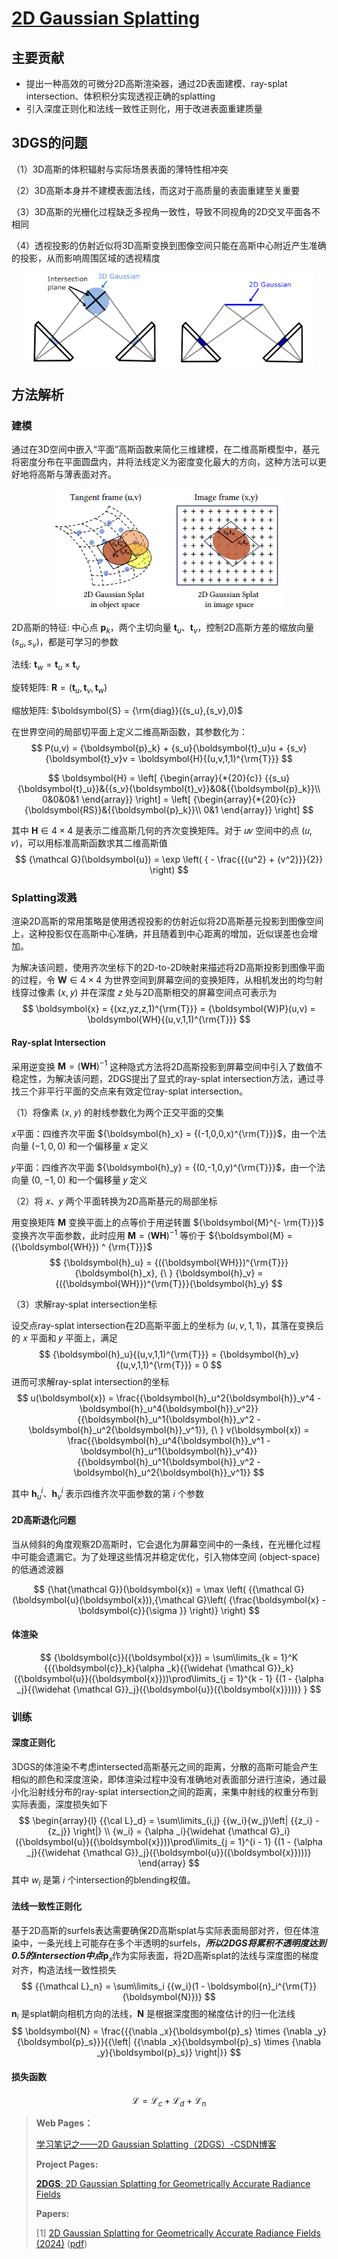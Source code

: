 # [2D Gaussian Splatting](https://surfsplatting.github.io/)

## 主要贡献

- 提出一种高效的可微分2D高斯渲染器，通过2D表面建模、ray-splat intersection、体积积分实现透视正确的splatting
- 引入深度正则化和法线一致性正则化，用于改进表面重建质量

## 3DGS的问题

（1）3D高斯的体积辐射与实际场景表面的薄特性相冲突

（2）3D高斯本身并不建模表面法线，而这对于高质量的表面重建至关重要

（3）3D高斯的光栅化过程缺乏多视角一致性，导致不同视角的2D交叉平面各不相同

（4）透视投影的仿射近似将3D高斯变换到图像空间只能在高斯中心附近产生准确的投影，从而影响周围区域的透视精度

<img src="assets/3DGS_VS_2DGS.png" alt="3DGS_VS_2DGS" style="zoom: 80%; display: block; margin-left: auto; margin-right: auto;" />

## 方法解析

### 建模

通过在3D空间中嵌入“平面”高斯函数来简化三维建模，在二维高斯模型中，基元将密度分布在平面圆盘内，并将法线定义为密度变化最大的方向，这种方法可以更好地将高斯与薄表面对齐。

<img src="assets/2DGS_Modeling.png" alt="2DGS_Modeling" style="zoom: 80%; display: block; margin-left: auto; margin-right: auto;" />

2D高斯的特征: 中心点 ${\boldsymbol{p}_k}$，两个主切向量 ${\boldsymbol{t}_u}、{\boldsymbol{t}_v}$，控制2D高斯方差的缩放向量 $({s_u},{s_v})$，都是可学习的参数

法线: ${\boldsymbol{t}_w} = {\boldsymbol{t}_u} \times {\boldsymbol{t}_v}$

旋转矩阵: $\boldsymbol{R} = ({\boldsymbol{t}_u},{\boldsymbol{t}_v},{\boldsymbol{t}_w})$

缩放矩阵: $\boldsymbol{S} = {\rm{diag}}({s_u},{s_v},0)$

在世界空间的局部切平面上定义二维高斯函数，其参数化为：
$$
P(u,v) = {\boldsymbol{p}_k} + {s_u}{\boldsymbol{t}_u}u + {s_v}{\boldsymbol{t}_v}v = \boldsymbol{H}{(u,v,1,1)^{\rm{T}}}
$$

$$
\boldsymbol{H} = \left[ {\begin{array}{*{20}{c}}
{{s_u}{\boldsymbol{t}_u}}&{{s_v}{\boldsymbol{t}_v}}&0&{{\boldsymbol{p}_k}}\\
0&0&0&1
\end{array}} \right] = \left[ {\begin{array}{*{20}{c}}
{\boldsymbol{RS}}&{{\boldsymbol{p}_k}}\\
0&1
\end{array}} \right]
$$

其中 ${\boldsymbol{H} \in 4 \times 4}$ 是表示二维高斯几何的齐次变换矩阵。对于 𝑢𝑣 空间中的点 (𝑢, 𝑣)，可以用标准高斯函数求其二维高斯值
$$
{\mathcal G}(\boldsymbol{u}) = \exp \left( { - \frac{{{u^2} + {v^2}}}{2}} \right)
$$

### Splatting泼溅

渲染2D高斯的常用策略是使用透视投影的仿射近似将2D高斯基元投影到图像空间上，这种投影仅在高斯中心准确，并且随着到中心距离的增加，近似误差也会增加。

为解决该问题，使用齐次坐标下的2D-to-2D映射来描述将2D高斯投影到图像平面的过程，令 ${\boldsymbol{W} \in 4 \times 4}$ 为世界空间到屏幕空间的变换矩阵，从相机发出的均匀射线穿过像素 (𝑥, 𝑦) 并在深度 𝑧 处与2D高斯相交的屏幕空间点可表示为
$$
\boldsymbol{x} = {(xz,yz,z,1)^{\rm{T}}} = {\boldsymbol{W}P}(u,v) = \boldsymbol{WH}{(u,v,1,1)^{\rm{T}}}
$$

#### Ray-splat Intersection

采用逆变换 ${\boldsymbol{M} = ({\boldsymbol{WH}}) ^ {-1}}$ 这种隐式方法将2D高斯投影到屏幕空间中引入了数值不稳定性，为解决该问题，2DGS提出了显式的ray-splat intersection方法，通过寻找三个非平行平面的交点来有效定位ray-splat intersection。

（1）将像素 (𝑥, 𝑦) 的射线参数化为两个正交平面的交集

𝑥平面：四维齐次平面 ${\boldsymbol{h}_x} = {(-1,0,0,x)^{\rm{T}}}$，由一个法向量 $(-1,0,0)$ 和一个偏移量 𝑥 定义

𝑦平面：四维齐次平面 ${\boldsymbol{h}_y} = {(0,-1,0,y)^{\rm{T}}}$，由一个法向量 $(0,-1,0)$ 和一个偏移量 𝑦 定义

（2）将 𝑥、𝑦 两个平面转换为2D高斯基元的局部坐标

用变换矩阵 ${\boldsymbol M}$ 变换平面上的点等价于用逆转置 ${\boldsymbol{M}^{- \rm{T}}}$ 变换齐次平面参数，此时应用 ${\boldsymbol{M} = ({\boldsymbol{WH}}) ^ {-1}}$ 等价于 ${\boldsymbol{M} = ({\boldsymbol{WH}}) ^ {\rm{T}}}$
$$
{\boldsymbol{h}_u} = {({\boldsymbol{WH}})^{\rm{T}}}{\boldsymbol{h}_x}, {\ } 
{\boldsymbol{h}_v} = {({\boldsymbol{WH}})^{\rm{T}}}{\boldsymbol{h}_y}
$$

（3）求解ray-splat intersection坐标

设交点ray-splat intersection在2D高斯平面上的坐标为 $(u,v,1,1)$，其落在变换后的 𝑥 平面和 𝑦 平面上，满足
$$
{\boldsymbol{h}_u}{(u,v,1,1)^{\rm{T}}} = {\boldsymbol{h}_v}{(u,v,1,1)^{\rm{T}}} = 0
$$
进而可求解ray-splat intersection的坐标
$$
u(\boldsymbol{x}) = \frac{{\boldsymbol{h}_u^2{\boldsymbol{h}}_v^4 - \boldsymbol{h}_u^4{\boldsymbol{h}}_v^2}}{{\boldsymbol{h}_u^1{\boldsymbol{h}}_v^2 - \boldsymbol{h}_u^2{\boldsymbol{h}}_v^1}}, {\ }
v(\boldsymbol{x}) = \frac{{\boldsymbol{h}_u^4{\boldsymbol{h}}_v^1 - \boldsymbol{h}_u^1{\boldsymbol{h}}_v^4}}{{\boldsymbol{h}_u^1{\boldsymbol{h}}_v^2 - \boldsymbol{h}_u^2{\boldsymbol{h}}_v^1}}
$$

其中 ${\boldsymbol{h}_u^i}、\boldsymbol{h}_v^i$ 表示四维齐次平面参数的第 𝑖 个参数

#### 2D高斯退化问题

当从倾斜的角度观察2D高斯时，它会退化为屏幕空间中的一条线，在光栅化过程中可能会遗漏它。为了处理这些情况并稳定优化，引入物体空间 (object-space) 的低通滤波器

$$
{\hat{\mathcal G}}(\boldsymbol{x}) = \max \left( {{\mathcal G}(\boldsymbol{u}(\boldsymbol{x})),{\mathcal G}\left( {\frac{\boldsymbol{x} - \boldsymbol{c}}{\sigma }} \right)} \right)
$$


#### 体渲染

$$
{\boldsymbol{c}}({\boldsymbol{x}}) = 
\sum\limits_{k = 1}^K {{{\boldsymbol{c}}_k}{\alpha _k}{{\widehat {\mathcal G}}_k}({\boldsymbol{u}}({\boldsymbol{x}}))\prod\limits_{j = 1}^{k - 1} {(1 - {\alpha _j}{{\widehat {\mathcal G}}_j}({\boldsymbol{u}}({\boldsymbol{x}})))} }
$$



### 训练

#### 深度正则化

3DGS的体渲染不考虑intersected高斯基元之间的距离，分散的高斯可能会产生相似的颜色和深度渲染，即体渲染过程中没有准确地对表面部分进行渲染，通过最小化沿射线分布的ray-splat intersection之间的距离，来集中射线的权重分布到实际表面，深度损失如下
$$
\begin{array}{l}
{{\cal L}_d} = \sum\limits_{i,j} {{w_i}{w_j}\left| {{z_i} - {z_j}} \right|} \\
{w_i} = {\alpha _i}{\widehat {\mathcal G}_i}({\boldsymbol{u}}({\boldsymbol{x}}))\prod\limits_{j = 1}^{i - 1} {(1 - {\alpha _j}{{\widehat {\mathcal G}}_j}({\boldsymbol{u}}({\boldsymbol{x}})))} 
\end{array}
$$
其中 ${w_i}$ 是第 𝑖 个intersection的blending权值。

#### 法线一致性正则化

基于2D高斯的surfels表达需要确保2D高斯splat与实际表面局部对齐，但在体渲染中，一条光线上可能存在多个半透明的surfels，***所以2DGS将累积不透明度达到0.5的intersection中点***$\boldsymbol{p}_𝑠$作为实际表面，将2D高斯splat的法线与深度图的梯度对齐，构造法线一致性损失
$$
{{\mathcal L}_n} = \sum\limits_i {{w_i}(1 - \boldsymbol{n}_i^{\rm{T}}{\boldsymbol{N}})}
$$
$\boldsymbol{n}_i$ 是splat朝向相机方向的法线，$\boldsymbol N$ 是根据深度图的梯度估计的归一化法线
$$
\boldsymbol{N} = \frac{{{\nabla _x}{\boldsymbol{p}_s} \times {\nabla _y}{\boldsymbol{p}_s}}}{{\left| {{\nabla _x}{\boldsymbol{p}_s} \times {\nabla _y}{\boldsymbol{p}_s}} \right|}}
$$

#### 损失函数

$$
{\mathcal L} = {{\mathcal L}_c} + {{\mathcal L}_d} + {{\mathcal L}_n}
$$







>**Web Pages：**
>
>[学习笔记之——2D Gaussian Splatting（2DGS）-CSDN博客](https://blog.csdn.net/gwplovekimi/article/details/139115674)
>
>**Project Pages:**
>
>[**2DGS**: 2D Gaussian Splatting for Geometrically Accurate Radiance Fields](https://surfsplatting.github.io/)
>
>**Papers:**
>
>[1] [2D Gaussian Splatting for Geometrically Accurate Radiance Fields (2024)](https://arxiv.org/abs/2403.17888) ([pdf](./papers/2DGS.pdf))

